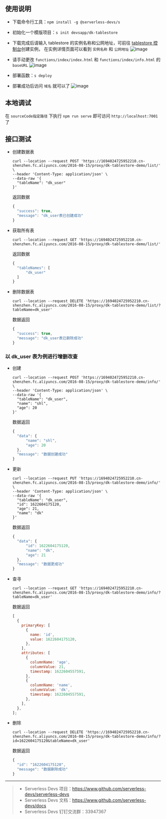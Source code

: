 ## 使用说明

- 下载命令行工具：`npm install -g @serverless-devs/s`
- 初始化一个模版项目：`s init devsapp/dk-tablestore`
- 下载完成后请输入 tablestore 的实例名称和公网地址，可前往 [tablestore 控制台](https://otsnext.console.aliyun.com/)创建实例， 在实例详情页面可以看到 `实例名称` 和 `公网地址`
  ![image](https://img.alicdn.com/imgextra/i2/O1CN01VF6kv724mMdiMPC9q_!!6000000007433-2-tps-2184-1190.png)

- 请手动更改 `functions/index/index.html` 和 `functions/index/info.html` 的 `baseURL`
  ![image](https://img.alicdn.com/imgextra/i1/O1CN01OfiqiY1GoReRnA0Sj_!!6000000000669-2-tps-895-113.png)

- 部署函数：`s deploy`

- 部署成功后访问 `域名` 就可以了
  ![image](https://img.alicdn.com/imgextra/i2/O1CN01Ra3NeY1TGB1b8IBFh_!!6000000002354-2-tps-1001-335.png)

## 本地调试

在 `sourceCode指定路径` 下执行 `npm run serve` 即可访问 `http://localhost:7001` 了

## 接口测试

- 创建数据表

  ```shell
  curl --location --request POST 'https://1694024725952210.cn-shenzhen.fc.aliyuncs.com/2016-08-15/proxy/dk-tablestore-demo/list/' \
  --header 'Content-Type: application/json' \
  --data-raw '{
    "tableName": "dk_user"
  }'
  ```

  返回数据

  ```js
  {
    "success": true,
    "message": "dk_user表已创建成功"
  }
  ```

- 获取所有表

  ```shell
  curl --location --request GET 'https://1694024725952210.cn-shenzhen.fc.aliyuncs.com/2016-08-15/proxy/dk-tablestore-demo/list/'
  ```

  返回数据

  ```js
  {
    "tableNames": [
        "dk_user"
    ]
  }
  ```

- 删除数据表

  ```shell
  curl --location --request DELETE 'https://1694024725952210.cn-shenzhen.fc.aliyuncs.com/2016-08-15/proxy/dk-tablestore-demo/list/?tableName=dk_user'
  ```

  数据返回

  ```js
  {
    "success": true,
    "message": "dk_user表已删除成功"
  }
  ```

### 以 dk_user 表为例进行增删改查

- 创建

  ```shell
  curl --location --request POST 'https://1694024725952210.cn-shenzhen.fc.aliyuncs.com/2016-08-15/proxy/dk-tablestore-demo/info/' \
  --header 'Content-Type: application/json' \
  --data-raw '{
    "tableName": "dk_user",
    "name": "shl",
    "age": 20
  }'
  ```

  数据返回

  ```js
  {
    "data": {
        "name": "shl",
        "age": 20
    },
    "message": "数据创建成功"
  }
  ```

- 更新

  ```shell
  curl --location --request PUT 'https://1694024725952210.cn-shenzhen.fc.aliyuncs.com/2016-08-15/proxy/dk-tablestore-demo/info/' \
  --header 'Content-Type: application/json' \
  --data-raw '{
    "tableName": "dk_user",
    "id": 1622604175120,
    "age": 21,
    "name": "dk"
  }'
  ```

  数据返回

  ```js
  {
    "data": {
        "id": 1622604175120,
        "name": "dk",
        "age": 21
    },
    "message": "数据更成功"
  }
  ```

- 查寻

  ```shell
  curl --location --request GET 'https://1694024725952210.cn-shenzhen.fc.aliyuncs.com/2016-08-15/proxy/dk-tablestore-demo/info/?tableName=dk_user'
  ```

  数据返回

  ```js
  [
    {
      primaryKey: [
        {
          name: 'id',
          value: 1622604175120,
        },
      ],
      attributes: [
        {
          columnName: 'age',
          columnValue: 21,
          timestamp: 1622604557591,
        },
        {
          columnName: 'name',
          columnValue: 'dk',
          timestamp: 1622604557591,
        },
      ],
    },
  ];
  ```

- 删除

  ```shell
  curl --location --request DELETE 'https://1694024725952210.cn-shenzhen.fc.aliyuncs.com/2016-08-15/proxy/dk-tablestore-demo/info/?id=1622604175120&tableName=dk_user'
  ```

  数据返回

  ```js
  {
    "id": "1622604175120",
    "message": "数据删除成功"
  }
  ```

---

> - Serverless Devs 项目：https://www.github.com/serverless-devs/serverless-devs
> - Serverless Devs 文档：https://www.github.com/serverless-devs/docs
> - Serverless Devs 钉钉交流群：33947367
